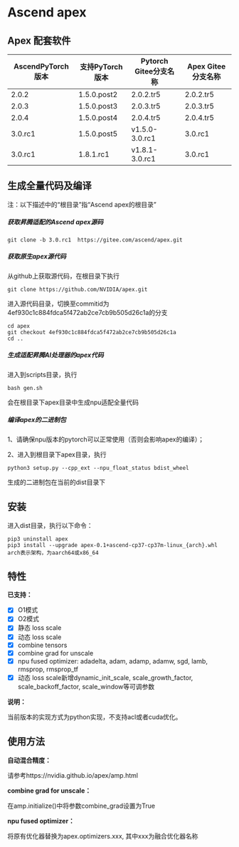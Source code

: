 # Ascend apex

##  Apex 配套软件

| AscendPyTorch版本 | 支持PyTorch版本 | Pytorch Gitee分支名称 | Apex Gitee分支名称 |
| ----------------- | --------------- | --------------------- | ------------------ |
| 2.0.2             | 1.5.0.post2     | 2.0.2.tr5             | 2.0.2.tr5          |
| 2.0.3             | 1.5.0.post3     | 2.0.3.tr5             | 2.0.3.tr5          |
| 2.0.4             | 1.5.0.post4     | 2.0.4.tr5             | 2.0.4.tr5          |
| 3.0.rc1           | 1.5.0.post5     | v1.5.0-3.0.rc1        | 3.0.rc1            |
| 3.0.rc1           | 1.8.1.rc1       | v1.8.1-3.0.rc1        | 3.0.rc1            |

## 生成全量代码及编译

注：以下描述中的“根目录”指“Ascend apex的根目录”

##### 获取昇腾适配的Ascend apex源码

```
git clone -b 3.0.rc1  https://gitee.com/ascend/apex.git
```

##### 获取原生apex源代码

从github上获取源代码，在根目录下执行
```
git clone https://github.com/NVIDIA/apex.git
```
进入源代码目录，切换至commitid为4ef930c1c884fdca5f472ab2ce7cb9b505d26c1a的分支
```
cd apex
git checkout 4ef930c1c884fdca5f472ab2ce7cb9b505d26c1a
cd ..
```

##### 生成适配昇腾AI处理器的apex代码

进入到scripts目录，执行
```
bash gen.sh
```
会在根目录下apex目录中生成npu适配全量代码

##### 编译apex的二进制包

1、请确保npu版本的pytorch可以正常使用（否则会影响apex的编译）；

2、进入到根目录下apex目录，执行
```
python3 setup.py --cpp_ext --npu_float_status bdist_wheel
```
生成的二进制包在当前的dist目录下


## 安装

进入dist目录，执行以下命令：
```
pip3 uninstall apex
pip3 install --upgrade apex-0.1+ascend-cp37-cp37m-linux_{arch}.whl arch表示架构，为aarch64或x86_64
```


## 特性
**已支持：**
- [x] O1模式
- [x] O2模式
- [x] 静态 loss scale
- [x] 动态 loss scale
- [x] combine tensors
- [x] combine grad for unscale
- [x] npu fused optimizer: adadelta, adam, adamp, adamw, sgd, lamb, rmsprop, rmsprop_tf
- [x] 动态 loss scale新增dynamic_init_scale, scale_growth_factor, scale_backoff_factor, scale_window等可调参数

**说明：**

当前版本的实现方式为python实现，不支持acl或者cuda优化。


## 使用方法
**自动混合精度：**

请参考https://nvidia.github.io/apex/amp.html

**combine grad for unscale：**

在amp.initialize()中将参数combine_grad设置为True

**npu fused optimizer：**

将原有优化器替换为apex.optimizers.xxx, 其中xxx为融合优化器名称

